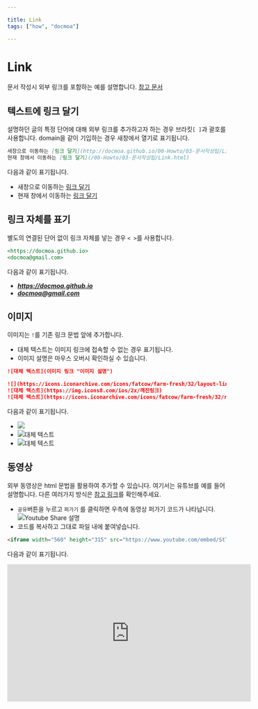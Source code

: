 ```yaml
---

title: Link
tags: ["how", "docmoa"]

---
```


# Link

문서 작성시 외부 링크를 포함하는 예를 설명합니다. [참고 문서](https://www.markdownguide.org/basic-syntax/#links)

## 텍스트에 링크 달기 
설명하던 글의 특정 단어에 대해 외부 링크를 추가하고자 하는 경우 브라킷`[ ]`과 괄호를 사용합니다. domain을 같이 기입하는 경우 새창에서 열기로 표기됩니다.
```md
새창으로 이동하는 [링크 달기](http://docmoa.github.io/00-Howto/03-문서작성팁/Link.html)
현재 창에서 이동하는 [링크 달기](/00-Howto/03-문서작성팁/Link.html)
```
다음과 같이 표기됩니다.

- 새창으로 이동하는 [링크 달기](http://docmoa.github.io/00-Howto/03-문서작성팁/Link.html)  
- 현재 창에서 이동하는 [링크 달기](/00-Howto/03-문서작성팁/Link.html)


## 링크 자체를 표기
별도의 연결된 단어 없이 링크 자체를 넣는 경우 `< >`를 사용합니다.
```md
<https://docmoa.github.io>
<docmoa@gmail.com>
```
다음과 같이 표기됩니다.

- ***<https://docmoa.github.io>***  
- ***<docmoa@gmail.com>***

## 이미지
이미지는 `!`를 기존 링크 문법 앞에 추가합니다.
- 대체 텍스트는 이미지 링크에 접속할 수 없는 경우 표기됩니다.
- 이미지 설명은 마우스 오버시 확인하실 수 있습니다.

```md
![대체 텍스트](이미지 링크 "이미지 설명")

![](https://icons.iconarchive.com/icons/fatcow/farm-fresh/32/layout-link-icon.png)
![대체 텍스트](https://img.icons8.com/ios/2x/깨진링크)
![대체 텍스트](https://icons.iconarchive.com/icons/fatcow/farm-fresh/32/report-link-icon.png "이미지 설명")
```
다음과 같이 표기됩니다.

- ![](https://icons.iconarchive.com/icons/fatcow/farm-fresh/32/layout-link-icon.png)
- ![대체 텍스트](https://img.icons8.com/ios/2x/깨진링크)
- ![대체 텍스트](https://icons.iconarchive.com/icons/fatcow/farm-fresh/32/report-link-icon.png "이미지 설명")

## 동영상
외부 동영상은 html 문법을 활용하여 추가할 수 있습니다. 여기서는 유튜브를 예를 들어 설명합니다. 다른 여러가지 방식은 [참고 링크](https://vuepress-examples.netlify.app/demos/video/)를 확인해주세요.
- `공유`버튼을 누르고 `퍼가기` 를 클릭하면 우측에 동영상 퍼가기 코드가 나타납니다.
    ![Youtube Share 설명](../image/youtube_share.gif)
- 코드를 복사하고 그대로 파일 내에 붙여넣습니다.
```md
<iframe width="560" height="315" src="https://www.youtube.com/embed/StTqXEQ2l-Y" title="YouTube video player" frameborder="0" allow="accelerometer; autoplay; clipboard-write; encrypted-media; gyroscope; picture-in-picture" allowfullscreen></iframe>
```
다음과 같이 표기됩니다.

<iframe width="560" height="315" src="https://www.youtube.com/embed/StTqXEQ2l-Y" title="YouTube video player" frameborder="0" allow="accelerometer; autoplay; clipboard-write; encrypted-media; gyroscope; picture-in-picture" allowfullscreen></iframe>
